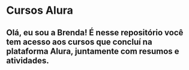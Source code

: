 # Cursos Alura

## Olá, eu sou a Brenda! É nesse repositório você tem acesso aos cursos que concluí na plataforma Alura, juntamente com resumos e atividades. 
